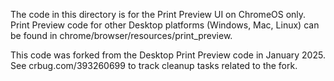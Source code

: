 The code in this directory is for the Print Preview UI on ChromeOS only. Print
Preview code for other Desktop platforms (Windows, Mac, Linux) can be found in
chrome/browser/resources/print_preview.

This code was forked from the Desktop Print Preview code in January 2025. See
crbug.com/393260699 to track cleanup tasks related to the fork.
